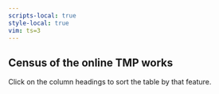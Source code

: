 ```yaml
---
scripts-local: true
style-local: true
vim: ts=3
---
```


<article class="about first">
<h2 class="brown-heading">Census of the <span id="count"></span> online TMP works</h2>
<p>Click on the column headings to sort the table by that feature. </p>
<div id="censustable"></div>
</article>

